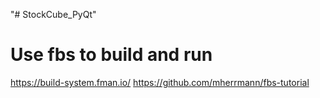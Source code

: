 "# StockCube_PyQt" 
# Use fbs to build and run
https://build-system.fman.io/
https://github.com/mherrmann/fbs-tutorial
